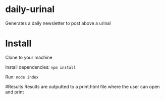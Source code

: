 # daily-urinal
Generates a daily newsletter to post above a urinal

# Install

Clone to your machine

Install dependencies: `npm install`

Run: `node index`

#Results
Results are outputted to a print.html file where the user can open and print
